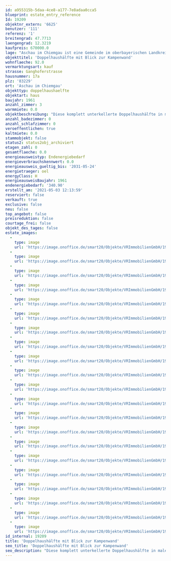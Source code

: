 ```yaml
---
id: a955315b-5daa-4ce8-a177-7e8adaa0cca5
blueprint: estate_entry_reference
Id: 19209
objektnr_extern: '6625'
benutzer: '111'
referenz: '1'
breitengrad: 47.7713
laengengrad: 12.3219
kaufpreis: 670000.0
lage: "Aschau im Chiemgau ist eine Gemeinde im oberbayerischen Landkreis Rosenheim mit den beiden Hauptortsteilen Aschau und Sachrang. Überragt wird der Fremdenverkehrsort von der 1.669 Meter hohen Kampenwand (Chiemgauer Alpen) und dem mitten im Priental thronenden Schloss Hohenaschau aus dem 12. Jahrhundert. \r\n\r\nAschau im Chiemgau liegt rund 23 km südöstlich von Rosenheim, zwölf Kilometer südlich von Prien am Chiemsee, 32 km südwestlich von Traunstein und 28 km nördlich von Kufstein, wobei die Grenze zu Österreich (Tirol) lediglich zwölf Kilometer von Aschau entfernt ist. Aschau ist Endpunkt der Chiemgaubahn von Prien am Chiemsee, überdies befindet sich hier die Talstation der Kampenwandbahn."
objekttitel: 'Doppelhaushälfte mit Blick zur Kampenwand'
wohnflaeche: 92.0
vermarktungsart: kauf
strasse: Ganghoferstrasse
hausnummer: 17a
plz: '83229'
ort: 'Aschau im Chiemgau'
objekttyp: doppelhaushaelfte
objektart: haus
baujahr: 1961
anzahl_zimmer: 3
warmmiete: 0.0
objektbeschreibung: "Diese komplett unterkellerte Doppelhaushälfte in malerischer Umgebung und mit Blick zur Kampenwand hat Potential! \r\n\r\nVom Wohn-Essbereich im Erdgeschoss geht es direkt hinaus auf die Terrasse und den kleinen Garten. Die Küche und das Gäste WC befinden sich ebenfalls im Erdgeschoss.   \r\n\r\nIm Obergeschoss gibt es ein großzügiges Schlafzimmer mit eigenem Balkon und herrlicher Aussicht, außerdem ein Kinderzimmer und ein Bad. \r\n\r\nDas Potential liegt im Dachboden: Dieser  könnte zum Wohnraum umgebaut werden. Die Gibelhöhe beträgt 2,50 m und ein Fenster ist bereits vorhanden.\r\nDer Keller bietet mit seinen ca. 48 m² ausser Stauraum auch Platz für einen Hobbyraum.\r\n\r\nBöden: Parkett, Fliesen, Teppich\r\n\r\nZum Haus gehört eine Garage."
anzahl_badezimmer: 0
anzahl_schlafzimmer: 0
veroeffentlichen: true
kaltmiete: 0.0
stammobjekt: false
status2: status2obj_archiviert
etagen_zahl: 0
gesamtflaeche: 0.0
energieausweistyp: Endenergiebedarf
energieverbrauchskennwert: 0.0
energieausweis_gueltig_bis: '2031-05-24'
energietraeger: oel
energyClass: H
energieausweisBaujahr: 1961
endenergiebedarf: '340.90'
erstellt_am: '2021-05-03 12:13:59'
reserviert: false
verkauft: true
exclusive: false
neu: false
top_angebot: false
preisreduktion: false
courtage_frei: false
objekt_des_tages: false
estate_images:
  -
    type: image
    url: 'https://image.onoffice.de/smart20/Objekte/VRImmobilienGmbH/19209/5a34c39f-d1d8-41c5-9c91-e8624c9a6eaa.jpg'
  -
    type: image
    url: 'https://image.onoffice.de/smart20/Objekte/VRImmobilienGmbH/19209/c608128f-3117-473d-a712-e4993f13d8a2.jpg'
  -
    type: image
    url: 'https://image.onoffice.de/smart20/Objekte/VRImmobilienGmbH/19209/81fef632-48d7-4c7c-8954-ca1e1fea0026.jpg'
  -
    type: image
    url: 'https://image.onoffice.de/smart20/Objekte/VRImmobilienGmbH/19209/18a9ac9e-9f5d-452d-ada0-a93a60dd8fd7.jpg'
  -
    type: image
    url: 'https://image.onoffice.de/smart20/Objekte/VRImmobilienGmbH/19209/1f3ec1f1-7d64-4af1-8b7a-b7ca9007b5de.jpg'
  -
    type: image
    url: 'https://image.onoffice.de/smart20/Objekte/VRImmobilienGmbH/19209/00ee1b2a-42ba-412b-91a2-aadb8238872b.jpg'
  -
    type: image
    url: 'https://image.onoffice.de/smart20/Objekte/VRImmobilienGmbH/19209/48389a1b-67e2-47f4-a9e2-5bd18bc129ec.jpg'
  -
    type: image
    url: 'https://image.onoffice.de/smart20/Objekte/VRImmobilienGmbH/19209/076cb633-fb74-439d-b7b4-709b44daea40.jpg'
  -
    type: image
    url: 'https://image.onoffice.de/smart20/Objekte/VRImmobilienGmbH/19209/be850e06-8021-4c60-8be9-b38f4d7674d1.jpg'
  -
    type: image
    url: 'https://image.onoffice.de/smart20/Objekte/VRImmobilienGmbH/19209/0f95c042-701c-4d8c-9ae3-b0a8ade35aeb.jpg'
  -
    type: image
    url: 'https://image.onoffice.de/smart20/Objekte/VRImmobilienGmbH/19209/1dcf1893-8dbd-4765-80fc-a92d195f474f.jpg'
  -
    type: image
    url: 'https://image.onoffice.de/smart20/Objekte/VRImmobilienGmbH/19209/7ee2fda7-ce0d-41c5-bd27-78660f7bc076.jpg'
  -
    type: image
    url: 'https://image.onoffice.de/smart20/Objekte/VRImmobilienGmbH/19209/a0d07232-fd88-4feb-936c-0e99cd472988.jpg'
  -
    type: image
    url: 'https://image.onoffice.de/smart20/Objekte/VRImmobilienGmbH/19209/9b702561-ab81-43e7-9a41-3a94999453ea.jpg'
  -
    type: image
    url: 'https://image.onoffice.de/smart20/Objekte/VRImmobilienGmbH/19209/fa4cff81-96da-40ff-80e7-5afab59a3305.jpg'
  -
    type: image
    url: 'https://image.onoffice.de/smart20/Objekte/VRImmobilienGmbH/19209/f0bdf675-51c0-458d-825d-11d4baf8cabb.jpg'
  -
    type: image
    url: 'https://image.onoffice.de/smart20/Objekte/VRImmobilienGmbH/19209/b583a22b-237c-4606-9d48-b7db7698e14a.jpg'
  -
    type: image
    url: 'https://image.onoffice.de/smart20/Objekte/VRImmobilienGmbH/19209/3c55630b-eaec-47a2-ad6c-6c75132fec26.jpg'
  -
    type: image
    url: 'https://image.onoffice.de/smart20/Objekte/VRImmobilienGmbH/19209/f40aff39-5607-4a92-930f-7fe0996eefba.jpg'
  -
    type: image
    url: 'https://image.onoffice.de/smart20/Objekte/VRImmobilienGmbH/19209/a588e744-9db6-433b-83b6-036b3de94104.jpg'
  -
    type: image
    url: 'https://image.onoffice.de/smart20/Objekte/VRImmobilienGmbH/19209/68d7d7ea-5eeb-48f0-ad78-dde1d51dfe01.jpg'
id_internal: 19209
title: 'Doppelhaushälfte mit Blick zur Kampenwand'
seo_title: 'Doppelhaushälfte mit Blick zur Kampenwand'
seo_description: "Diese komplett unterkellerte Doppelhaushälfte in malerischer Umgebung und mit Blick zur Kampenwand hat Potential! \r\n\r\nVom Wohn-Essbereich im Erdgeschoss geht e"
---
```

